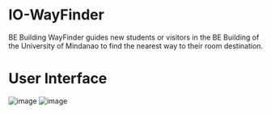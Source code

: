# IO-WayFinder
 BE Building WayFinder guides new students or visitors in the BE Building of the University of Mindanao to find the nearest way to their room destination.
 
 # User Interface
![image](https://user-images.githubusercontent.com/58561994/150015630-eb929444-a069-4e46-a665-a4cac9e4780a.png)
![image](https://user-images.githubusercontent.com/58561994/150015681-98e72455-c504-43bd-ae64-2d6b11d06769.png)

